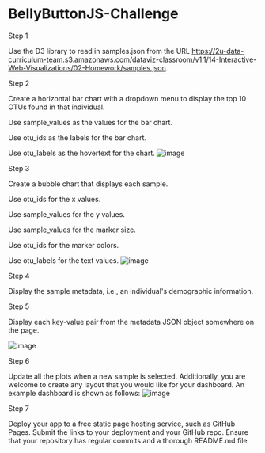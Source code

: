 # BellyButtonJS-Challenge
Step 1

Use the D3 library to read in samples.json from the URL https://2u-data-curriculum-team.s3.amazonaws.com/dataviz-classroom/v1.1/14-Interactive-Web-Visualizations/02-Homework/samples.json.

Step 2

Create a horizontal bar chart with a dropdown menu to display the top 10 OTUs found in that individual.

Use sample_values as the values for the bar chart.

Use otu_ids as the labels for the bar chart.

Use otu_labels as the hovertext for the chart.
![image](https://github.com/nasr9000/BellyButtonJS-Challenge/assets/128746625/de7c209b-84a3-4409-bb81-117d033b921c)

Step 3

Create a bubble chart that displays each sample.

Use otu_ids for the x values.

Use sample_values for the y values.

Use sample_values for the marker size.

Use otu_ids for the marker colors.

Use otu_labels for the text values.
![image](https://github.com/nasr9000/BellyButtonJS-Challenge/assets/128746625/08b83d83-3050-4ae3-97af-52584ffed610)

Step 4

Display the sample metadata, i.e., an individual's demographic information.

Step 5 

Display each key-value pair from the metadata JSON object somewhere on the page.

![image](https://github.com/nasr9000/BellyButtonJS-Challenge/assets/128746625/f5250fb7-84a7-4785-ae88-bbc7266237de)


Step 6 

Update all the plots when a new sample is selected. Additionally, you are welcome to create any layout that you would like for your dashboard. An example dashboard is shown as follows:
![image](https://github.com/nasr9000/BellyButtonJS-Challenge/assets/128746625/ab6a8fca-c8ef-4806-91a0-fb26724cf84f)


Step 7

Deploy your app to a free static page hosting service, such as GitHub Pages. Submit the links to your deployment and your GitHub repo. Ensure that your repository has regular commits and a thorough README.md file
